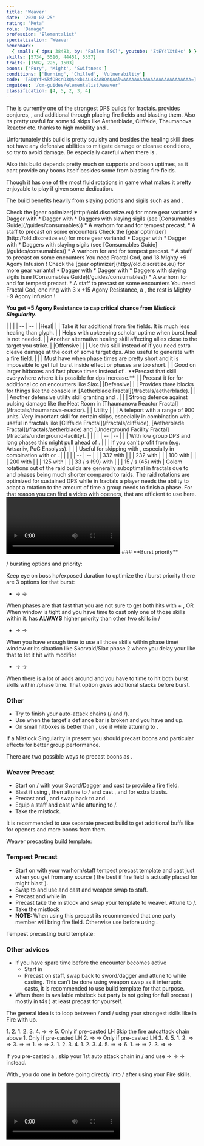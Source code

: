 ```yaml
---
title: 'Weaver'
date: '2020-07-25'
rating: 'Meta'
role: 'Damage'
profession: 'Elementalist'
specialization: 'Weaver'
benchmark:
  { small: { dps: 38483, by: 'Fallen [SC]', youtube: 'ZtEY4lXt6Hc' } }
skills: [5734, 5516, 44451, 5557]
traits: [1502, 226, 1503]
boons: ['Fury', 'Might', 'Swiftness']
conditions: ['Burning', 'Chilled', 'Vulnerability']
code: '[&DQYfHSkfOBsnD3QAexbLAL4BAABQAQAAlwAAAAAAAAAAAAAAAAAAAAAAAAA=]'
cmguides: '/cm-guides/elementalist/weaver'
classification: [4, 5, 2, 3, 4]
---
```


The <Specialization name="Weaver" text="Power Sword Weaver"/> is currently one of the strongest DPS builds for fractals. <Specialization name="Weaver" text="Power Sword Weaver"/> provides conjures, <Condition name="Vulnerability"/>, and additional <Boon name="Might"/> through placing fire fields and blasting them. Also its pretty useful for some t4 skips like Aetherblade, Cliffside, Thaumanova Reactor etc. thanks to high mobility and <Skill id="5536"/>.

Unfortunately this build is pretty squishy and besides the healing skill does not have any defensive abilities to mitigate damage or cleanse conditions, so try  to avoid damage. Be especially careful when there is <Instability name="We Bleed Fire"/>. 

Also this build depends pretty much on supports and boon uptimes, as it cant provide any boons itself besides some <Boon name="Might"/> from blasting fire fields.

Though it has one of the most fluid rotations in game what makes it pretty enjoyable to play if given some dedication.

The build benefits heavily from slaying potions and sigils such as <Item id="50082"/> and <Item name="Impact" type="Sigil"/>.

<Divider text="Equipment without weakness"/>

<Tabs outlined>

<Tab title="162 Agony Resistance">
Check the [gear optimizer](http://old.discretize.eu) for more gear variants! 
<Grid>
<GridItem sm="4">
<Armor weight="Light" helmAffix="Berserker" helmRune="Scholar" shouldersAffix="Berserker" shouldersRune="Scholar" coatAffix="Assassin" coatRune="Scholar" glovesAffix="Berserker" glovesRune="Scholar" leggingsAffix="Berserker" leggingsRune="Scholar" bootsAffix="Berserker" bootsRune="Scholar" helmInfusionId="49432" shouldersInfusionId="49432" coatInfusionId="49432" glovesInfusionId="49432" leggingsInfusionId="49432" bootsInfusionId="49432"/>
</GridItem>

<GridItem sm="4">
<Weapons weapon1MainType="Sword" weapon1MainAffix="Berserker" weapon1MainSigil1="Impact" weapon1OffType="Dagger" weapon1OffAffix="Berserker" weapon1OffSigil="Force" weapon1MainInfusion1Id="49432" weapon1OffInfusionId="49432"/>

<Card title="Swap Weapons">
* Dagger with <Item name="Night" type="Sigil"/>
* Dagger with <Item name="Serpent Slaying" type="Sigil"/>
* Daggers with slaying sigils (see [Consumables Guide](/guides/consumables))
* A warhorn for <Skill name="Sand Squall"/> and <Skill name="Heat Sync"/> for tempest precast.
* A staff to precast <Skill name="Meteor Shower"/> on some encounters
</Card>
</GridItem>

<GridItem sm="4">
<BackAndTrinkets backItemAffix="Berserker" accessory1Affix="Assassin" accessory2Affix="Berserker" amuletId="80241" amuletStatsId="1040" ring1Affix="Berserker" ring2Affix="Berserker" backItemInfusion1Id="49432" backItemInfusion2Id="49432" accessory1InfusionId="49432" accessory2InfusionId="49432" ring1Infusion1Id="49432" ring1Infusion2Id="49432" ring1Infusion3Id="49432" ring2Infusion1Id="49432" ring2Infusion2Id="49432" ring2Infusion3Id="49432"/>

<Consumables food="Bowl of Sweet and Spicy Butternut Squash Soup" utility="Tin of Fruitcake" infusion="Mighty +9 Agony Infusion"/>
</GridItem>
</Grid>
</Tab>

<Tab title="222 Agony Resistance">
Check the [gear optimizer](http://old.discretize.eu) for more gear variants! 
<Grid>
<GridItem sm="4">
<Armor weight="Light" helmAffix="Berserker" helmRune="Scholar" shouldersAffix="Berserker" shouldersRune="Scholar" coatAffix="Berserker" coatRune="Scholar" glovesAffix="Berserker" glovesRune="Scholar" leggingsAffix="Berserker" leggingsRune="Scholar" bootsAffix="Berserker" bootsRune="Scholar" helmInfusionId="37131" shouldersInfusionId="37131" coatInfusionId="37131" glovesInfusionId="37131" leggingsInfusionId="37131" bootsInfusionId="37131"/>
</GridItem>

<GridItem sm="4">
<Weapons weapon1MainType="Sword" weapon1MainAffix="Berserker" weapon1MainSigil1="Impact" weapon1OffType="Dagger" weapon1OffAffix="Berserker" weapon1OffSigil="Force" weapon1MainInfusion1Id="37131" weapon1OffInfusionId="37131" />

<Card title="Swap Weapons">
* Dagger with <Item name="Night" type="Sigil"/>
* Dagger with <Item name="Serpent Slaying" type="Sigil"/>
* Daggers with slaying sigils (see [Consumables Guide](/guides/consumables))
* A warhorn for <Skill name="Sand Squall"/> and <Skill name="Heat Sync"/> for tempest precast.
* A staff to precast <Skill name="Meteor Shower"/> on some encounters
</Card>
</GridItem>

<GridItem sm="4">
<BackAndTrinkets backItemAffix="Berserker" accessory1Affix="Assassin" accessory2Affix="Berserker" amuletAffix="Berserker" ring1Affix="Berserker" ring2Affix="Berserker" backItemInfusion1Id="37131" backItemInfusion2Id="37131" accessory1InfusionId="37131" accessory2InfusionId="37131" ring1Infusion1Id="37131" ring1Infusion2Id="37131" ring1Infusion3Id="37131" ring2Infusion1Id="37131" ring2Infusion2Id="37131" ring2Infusion3Id="37131"/>

<Card title="Extra note">
You need Fractal God, <Item id="86175"/> and 18  Mighty +9 Agony Infusion !
  
</Card>

<Consumables food="Bowl of Sweet and Spicy Butternut Squash Soup" utility="Tin of Fruitcake" infusion="Mighty +9 Agony Infusion"/>
</GridItem>
</Grid>
</Tab>

<Tab title="245 Agony Resistance">
Check the [gear optimizer](http://old.discretize.eu) for more gear variants! 
<Grid>
<GridItem sm="4">
<Armor weight="Light" helmAffix="Berserker" helmRune="Scholar" shouldersAffix="Berserker" shouldersRune="Scholar" coatAffix="Berserker" coatRune="Scholar" glovesAffix="Berserker" glovesRune="Scholar" leggingsAffix="Berserker" leggingsRune="Scholar" bootsAffix="Berserker" bootsRune="Scholar" helmInfusionId="37131" shouldersInfusionId="37131" coatInfusionId="37131" glovesInfusionId="37131" leggingsInfusionId="37131" bootsInfusionId="37131"/>
</GridItem>

<GridItem sm="4">
<Weapons weapon1MainType="Sword" weapon1MainAffix="Berserker" weapon1MainSigil1="Impact" weapon1OffType="Dagger" weapon1OffAffix="Berserker" weapon1OffSigil="Force" weapon1MainInfusion1Id="37131" weapon2MainInfusion1Id="37131" weapon1OffInfusionId="37131" weapon2OffInfusionId="37131"/>

<Card title="Swap Weapons">
* Dagger with <Item name="Night" type="Sigil"/>
* Dagger with <Item name="Serpent Slaying" type="Sigil"/>
* Daggers with slaying sigils (see [Consumables Guide](/guides/consumables))
* A warhorn for <Skill name="Sand Squall"/> and <Skill name="Heat Sync"/> for tempest precast.
* A staff to precast <Skill name="Meteor Shower"/> on some encounters
</Card>
</GridItem>

<GridItem sm="4">
<BackAndTrinkets backItemAffix="Berserker" accessory1Affix="Berserker" accessory2Affix="Berserker" amuletAffix="Berserker" ring1Affix="Berserker" ring2Affix="Berserker" backItemInfusion1Id="37131" backItemInfusion2Id="37131" accessory1InfusionId="37131" accessory2InfusionId="37131" ring1Infusion1Id="37131" ring1Infusion2Id="37131" ring1Infusion3Id="37131" ring2Infusion1Id="49438" ring2Infusion2Id="49438" ring2Infusion3Id="49438"/>

<Card title="Extra note">
You need Fractal God, one ring with 3 x +15 Agony Resistance, a <Item id="70596"/>, the rest is Mighty +9 Agony Infusion !
  
**You get +5 Agony Resistance to cap critical chance from _Mistlock Singularity_.**
</Card>

<Consumables food="Bowl of Sweet and Spicy Butternut Squash Soup" utility="Tin of Fruitcake" infusion="Mighty +9 Agony Infusion"/>
</GridItem>
</Grid>
</Tab>
</Tabs>

<Divider text="Build"/>

<Grid>
<GridItem sm="7">
<Traits traits1="Fire" traits1Selected="Burning Precision,Power Overwhelming,Persisting Flames" traits2="Air" traits2Selected="Ferocious Winds, Stormsoul, Bolt to the Heart" traits3="Weaver" traits3Selected="Masters Fortitude, Swift Revenge, Elements of Rage"/>
</GridItem>
<GridItem sm="5">
<Skills heal="Glyph of Elemental Harmony" utility1="Primordial Stance" utility2="Glyph of Storms" utility3="Arcane Blast" elite="Conjure Fiery Greatsword"/>
</GridItem>
</Grid>

<Divider text="Situational"/>

<Grid>
<GridItem sm="7">
<Card title="Situational Skills">
| | |
| -- | -- |
|Heal|
| <Skill name="Arcane Brilliance" size="big" disableText/> | Take it for additional <Boon name="Might"/> from fire fields. It is much less healing than glyph.
| <Skill name="Signet of Restoration" size="big" disableText/> | Helps with upkeeping scholar uptime when burst heal is not needed.
| <Skill name="Aquatic stance" size="big" disableText/> | Another alternative healing skill affecting allies close to the target you strike. |
|Offensive|
| <Skill name="Arcane Wave" size="big" disableText/> | Use this skill instead of <Skill name="Arcane Blast"/> if you need extra cleave damage at the cost of some target dps. Also useful to generate <Boon name="Might"/> with a fire field. |
| <Skill name="Unravel" size="big" disableText/> | Must have when phase times are pretty short and it is impossible to get full burst inside <Effect name="Exposed"/> effect or phases are too short.
| <Skill name="Conjure Lightning Hammer" size="big" disableText/> | Good on larger hitboxes and fast phase times instead of <Skill name="Primordial Stance"/>.  **Precast that skill everywhere where it is possible for dps increase.**
| <Skill name="Conjure Frostbow" size="big" disableText/> | Precast it for <Specialization name="Renegade"/> for additional cc on encounters like Siax.| 
|Defensive|
| <Skill name="Arcane Shield" size="big" disableText/> | Provides three blocks for things like the console in [Aetherblade Fractal](/fractals/aetherblade). |
| <Skill name="Armor of Earth" size="big" disableText/> | Another defensive utility skill granting <Boon name="Protection"/> and <Boon name="Stability"/>. |
| <Skill name="Stone Resonance" size="big" disableText/> | Strong defence against pulsing damage like the Heat Room in [Thaumanova Reactor Fractal](/fractals/thaumanova-reactor).  |
| Utility |
| <Skill name="Lightning Flash" size="big" disableText/> | A teleport with a range of 900 units. Very important skill for certain skips, especially in combination with <Item name="White Mantle Portal Device"/>, useful in fractals like [Cliffside Fractal](/fractals/cliffside), [Aetherblade Fractal](/fractals/aetherblade) and [Underground Facility Fractal](/fractals/underground-facility). |

</Card>
</GridItem>

<GridItem sm="5">
<Card title="Situational Traits">
| | |
| -- | -- |
| <Trait name="Fresh Air" size="big" disableText/> | With low group DPS and long phases this might pull ahead of <Trait name="Bolt to the Heart"/>. |
| <Trait name="Raging Storm" size="big" disableText/> | If you can't profit from <Trait name="Stormsoul"/> (e.g. Artsariiv, PuG Ensolyss). |
| <Trait name="One with Air" size="big" disableText/> | Useful for skipping with <Effect name="Superspeed"/>, especially in combination with <Item name="Executioner Axe Toy"/> or <Item name="Endless Choya Pinata Tonic"/>. |
</Card>
<Card title="Defiance Bar Damage">
| | |
| -- | -- |
| <Skill name="Updraft" size="big" disableText/> | 332 with <Control name="Launch"/> |
| <Skill name="Wind Blast" size="big" disableText/> | 232 with <Control name="Launch"/> |
| <Skill name="Polaric Leap" size="big" disableText/> | 100 with <Control name="Daze"/> |
| <Skill name="Earthquake" size="big" disableText/> | 200 with <Control name="Knockdown"/> |
| <Skill name="Gale Strike" size="big" disableText/> | 125 with <Control name="Float"/> |
| <Skill name="Twin Strike" size="big" disableText/> | 33 / s (99) with <Condition name="Chilled"/> |
| <Skill name="Earthen Vortex" size="big" disableText/> | 15 / s (45) with <Condition name="Crippled"/> |
</Card>
</GridItem>
</Grid>

<Divider text="Rotation / Skill usage"/>

<Grid>
<GridItem xs="12" sm="6">

<Card title="Information">
Golem rotations out of the raid builds are generally suboptimal in fractals due to <Effect name="Exposed"/> and phases being much shorter compared to raids. The raid rotations are optimized for sustained DPS while in fractals a player needs the ability to adapt a rotation to the amount of time a group needs to finish a phase.  
For that reason you can find a video with openers, that are efficient to use here. 
</Card>
<Card title="Weaver openers">
<Video caption="by KalzeN [dT], edited by Vince [dT]" youtube="AUDqBOCrZUE"/> 
</Card>
</GridItem>

<GridItem xs="12" sm="6">
<Card title="Advanced Notes">
### **Burst priority**

<Skill id="5492"/>/<Skill id="5492"/> bursting options and priority:

Keep eye on boss hp/exposed duration to optimize the <Skill id="5492"/>/<Skill id="5492"/> burst priority there are 3 options for that burst:

- <Skill name="Fire Grab"/> -> <Skill name="Cauterizing Strike"/> -> <Skill name="Ring of Fire"/>

When phases are that fast that you are not sure to get both hits with <Skill name="Fire Grab"/> + <Skill name="Cauterizing Strike"/>, OR When <Effect name="exposed"/> window is tight and you have time to cast only one of those skills within it.  <Skill name="Fire Grab"/> has **ALWAYS** higher priority than other two skills in <Skill id="5492"/>/<Skill id="5492"/>

- <Skill name="Cauterizing Strike"/> -> <Skill name="Ring of Fire"/> -> <Skill name="Fire Grab"/>
  

When you have enough time to use all those skills within phase time/<Effect name="exposed"/> window or its situation like Skorvald/Siax phase 2 where you delay your <Skill name="Fire Grab"/> like that to let it hit with <Trait name="Bolt To The Heart"/> modifier

- <Skill name="Ring of Fire"/> -> <Skill name="Cauterizing Strike"/> -> <Skill name="Fire Grab"/>
   

When there is a lot of adds around and you have to time to hit both burst skills within <Effect name="exposed"/>/phase time. That option gives additional <Trait name="persisting flames"/> stacks before burst.

### **Other**
- Try to finish your auto-attack chains (<Skill name="Fire Attunement" disableText/>/<Skill name="Searing Slash" disableText/> and <Skill name="Air Attunement" disableText/>/<Skill name="Call Lightning" profession="elementalist" disableText/>).
- Use <Skill name="Arcane Blast"/> when the target's defiance bar is broken and you have <Trait name="Elements of Rage"/> and <Skill name="Conjure Lightning Hammer"/> up.
- On small hitboxes <Skill name="Firestorm"/> is better than <Skill name="Lightning Storm"/>, use it while attuning to <Skill name="Fire Attunement" disableText/> <Skill name="Fire Attunement" disableText/>.
</Card>
</GridItem>


<GridItem xs="12" sm="12">
<Card title="Precasting">
If a Mistlock Singularity is present you should precast boons and particular effects for better group performance.

There are two possible ways to precast boons as <Specialization name="elementalist"/>.

### **Weaver Precast**
- Start on <Skill id="5495"/>/<Skill id="5492"/> with your Sword/Dagger and cast <Skill id="5691"/> to provide a fire field.
- Blast it using <Skill id="40709"/>, then attune to <Skill id="5492"/>/<Skill id="5495"/> and cast <Skill id="5690"/>, <Skill id="21656"/> and <Skill id="5522"/> for extra blasts.
- Precast <Skill id="5506"/> and <Skill id="5635"/>, and swap back to <Skill id="5734"/> and <Skill id="5539"/>.
- Equip a staff and cast <Skill id="5516"/> while attuning to <Skill id="5494"/>/<Skill id="5492"/>. 
- Take the mistlock.

It is recommended to use separate precast build to get additional buffs like <Trait name="Elemental Surge"/> for openers and more boons from them.

Weaver precasting build template:

<Traits unembossed traits1="Arcane" traits1Selected="Arcane Precision,Elemental Lockdown,Elemental Surge" traits2="Air" traits2Selected="One with air, Inscription, Fresh Air" traits3="Weaver" traits3Selected="Masters Fortitude, Weavers Prowess, Elements of Rage"/>

### **Tempest Precast**

- Start on <Skill id="5495"/> with your warhorn/staff tempest precast template and cast <Skill id="29453"/> just when you get <Boon name="Quickness"/> from any source ( the best if fire field is actually placed for might blast ).
- Swap to  <Skill id="5492"/> and use <Skill id="29548"/> and cast <Skill id="21656"/> and weapon swap to staff.
- Precast <Skill id="5506"/> and <Skill id="5635"/> while in <Skill id="5492"/>
- Precast <Skill id="5516"/> take the mistlock and swap your template to weaver. Attune to  <Skill id="5494"/>/<Skill id="5492"/>. 
- Take the mistlock
- **NOTE:** When using this precast its recommended that one party member will bring fire field. Otherwise use <Skill name="Wildfire"/> before using <Skill id="29548"/>.

Tempest precasting build template:

<Traits unembossed traits1="Arcane" traits1Selected=",,Elemental Surge" traits2="Air" traits2Selected="Zephyrs Boon, Inscription, Fresh Air" traits3="Tempest" traits3Selected=", Invigorating Torrents, Elemental Bastion"/>


### **Other advices**  
- If you have spare time before the encounter becomes active
   - Start in <Skill name="Air Attunement" disableText/> <Skill name="Fire Attunement" disableText/>
   - Precast <Skill name="Meteor Shower"/> on staff, swap back to sword/dagger and attune to <Skill name="Air Attunement" disableText/> <Skill name="Air Attunement" disableText/> while casting. This can't be done using weapon swap as it interrupts casts, it is recommended to use build template for that purpose.
- When there is available mistlock but party is not going for full precast ( mostly in t4s ) at least precast <Skill id="5516"/> for yourself. 
</Card>

</GridItem>

<GridItem xs="12" sm="12">

<Card title="Rotation (Bolt to the Heart)">

The general idea is to loop between <Skill name="Air Attunement" disableText/>/<Skill name="Air Attunement" disableText/> and <Skill name="Fire Attunement" disableText/>/<Skill name="Fire Attunement" disableText/> using your strongest skills like <Skill name="Invoke Lightning"/> in Fire with <Trait name="Elements of Rage"/> up.

<Grid>
<GridItem sm="2">
<Skill name="Air Attunement" size="large" disableText/> <Skill name="Air Attunement" size="large" disableText/>
</GridItem>
<GridItem sm="10">
1. <Skill name="Lightning Storm"/>
2. <Skill name="Quantum Strike"/>
</GridItem>

<GridItem sm="2">
<Skill name="Fire Attunement" size="large" disableText/> <Skill name="Air Attunement" size="large" disableText/>
</GridItem>
<GridItem sm="10">
1. <Skill name="Pyro Vortex"/>
2. <Skill name="Ride the Lightning"/>
3. <Skill name="Flame Uprising"/>
4. <Skill name="Fire Strike"/> => <Skill name="Fire Swipe"/> => <Skill name="Searing Slash"/>
5. <Skill name="Conjure Lightning Hammer"/>   
    <Label>Only if pre-casted LH</Label>
    <Label>Skip the fire autoattack chain above</Label>
</GridItem>


<GridItem sm="2">
<Skill name="Fire Attunement" size="large" disableText/> <Skill name="Fire Attunement" size="large" disableText/>
</GridItem>
<GridItem sm="10">
1. <Skill name="Invoke Lightning"/>   
    <Label>Only if pre-casted LH</Label>
2. <Skill name="Lightning Swing"/> => <Skill name="Static Swing"/> => <Skill name="Thunderclap" profession="bundle"/>   
    <Label>Only if pre-casted LH</Label>
3. <Skill name="Cauterizing Strike"/>
4. <Skill name="Fire Grab"/>
5. <Skill name="Flame Uprising"/>
</GridItem>

<GridItem sm="2">
<Skill name="Air Attunement" size="large" disableText/> <Skill name="Fire Attunement" size="large" disableText/>
</GridItem>
<GridItem sm="10">
1. <Skill name="Ring of Fire"/>
2. <Skill name="Charged Strike"/> => <Skill name="Polaric Slash"/> => <Skill name="Call Lightning" profession="elementalist"/>
3. <Skill name="Charged Strike"/> => <Skill name="Polaric Slash"/> => <Skill name="Call Lightning" profession="elementalist"/>
</GridItem>

<GridItem sm="2">
<Skill name="Air Attunement" size="large" disableText/> <Skill name="Air Attunement" size="large" disableText/>
</GridItem>
<GridItem sm="10">
1. <Skill name="Charged Strike"/> => <Skill name="Polaric Slash"/> => <Skill name="Call Lightning" profession="elementalist"/>
3. <Skill name="Quantum Strike"/>
</GridItem>

<GridItem sm="2">
<Skill name="Fire Attunement" size="large" disableText/> <Skill name="Air Attunement" size="large" disableText/>
</GridItem>
<GridItem sm="10">
1. <Skill name="Pyro Vortex"/>
2. <Skill name="Ride the Lightning"/>
3. <Skill name="Flame Uprising"/>
4. <Skill name="Conjure Fiery Greatsword"/>
</GridItem>

<GridItem sm="2">
<Skill name="Fire Attunement" size="large" disableText/> <Skill name="Fire Attunement" size="large" disableText/>
</GridItem>
<GridItem sm="10">
1. <Skill name="Fiery Rush"/>
2. <Skill name="Firestorm" profession="bundle"/>
3. <Skill name="Cauterizing Strike"/>
4. <Skill name="Ring of Fire"/>
5. <Skill name="Fire Strike"/> => <Skill name="Fire Swipe"/> => <Skill name="Searing Slash"/>
6. <Skill name="Flame Uprising"/>
</GridItem>

<GridItem sm="2">
<Skill name="Air Attunement" size="large" disableText/> <Skill name="Fire Attunement" size="large" disableText/>
</GridItem>
<GridItem sm="10">
1. <Skill name="Charged Strike"/> => <Skill name="Polaric Slash"/> => <Skill name="Call Lightning" profession="elementalist"/>
2. <Skill name="Fire Grab"/>
3. <Skill name="Charged Strike"/> => <Skill name="Polaric Slash"/> => <Skill name="Call Lightning" profession="elementalist"/>
</GridItem>
</Grid>

If you pre-casted a <Skill name="Conjure Lightning Hammer"/>, skip your 1st auto attack chain in <Skill name="Fire Attunement" disableText/>/<Skill name="Air Attunement" disableText/> and use <Skill name="Invoke Lightning"/> => <Skill name="Lightning Swing"/> => <Skill name="Static Swing"/> => <Skill name="Thunderclap" profession="bundle"/> instead.

With <Trait name="Fresh Air"/>, you do one <Skill name="Twin Strike"/> in <Skill name="Water Attunement" disableText/> before going directly into <Skill name="Air Attunement" disableText/>/<Skill name="Air Attunement" disableText/> after using your Fire skills.


<Grid>
<GridItem sm="6">
<Card title="Golem Rotation">
<Video youtube="ZtEY4lXt6Hc" caption="by Fallen [SC]" />
</Card>
</GridItem>
</Grid>
</Card>
</GridItem>


</Grid>
